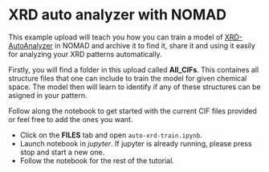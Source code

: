 # XRD auto analyzer with NOMAD

This example upload will teach you how you can train a model
of [XRD-AutoAnalyzer](https://github.com/njszym/XRD-AutoAnalyzer) in NOMAD and archive it to find it, share it and using it easily for analyzing your XRD patterns automatically.

Firstly, you will find a folder in this upload called **All_CIFs**. This containes all structure files that one can include to train the model for given chemical space. The model then will learn to identify if any of these structures can be asigned in your pattern.

Follow along the notebook to get started with the current CIF files provided or feel free to add the ones you want.

- Click on the **FILES** tab and open `auto-xrd-train.ipynb`.
- Launch notebook in *jupyter*. If jupyter is already running, please press stop and start a new one.
- Follow the notebook for the rest of the tutorial.
